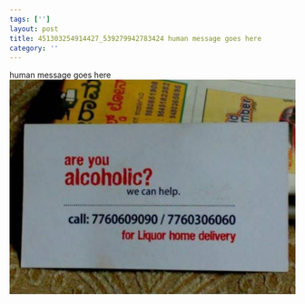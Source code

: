 ```yaml
---
tags: ['']
layout: post
title: 451303254914427_539279942783424 human message goes here
category: ''
---
```

human message goes here
![451303254914427_539279942783424](/uploads/2013-3-11-451303254914427_539279942783424-human-message-goes-here.jpg)
